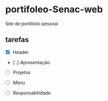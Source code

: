 # portifoleo-Senac-web

Site de portifolio pessoal

## tarefas

- [x] Header
- [ .] Apresentação
- [ ] Projetos 
- [ ] Menu
- [ ] Responsabilidade 

